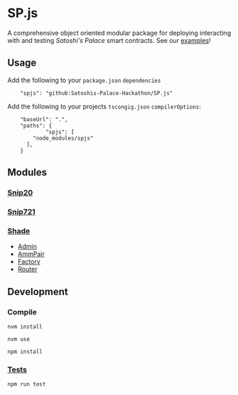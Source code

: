 # SP.js
A comprehensive object oriented modular package for deploying interacting with and testing *Satoshi's Palace* smart contracts.
See our [examples](./Examples.md)!
## Usage
Add the following to your `package.json` `dependencies`
```
	"spjs": "github:Satoshis-Palace-Hackathon/SP.js"
```

Add the following to your projects `tscongig.json` `compilerOptions`:
```
    "baseUrl": ".",
    "paths": {
            "spjs": [
        "node_modules/spjs"
      ],
    }
```
## Modules
### [Snip20](./src/modules/snip20/admin/)
### [Snip721](./src/modules/snip721/amm_pair)
### [Shade](./src/modules/shade/factory)
 - [Admin](./src/modules/shade/lp_token)
 - [AmmPair](./src/modules/shade/router)
 - [Factory](./src/modules/shade/factory)
 - [Router](./src/modules/shade/)


## Development
### Compile
```
nvm install
```
```
nvm use
```
```
npm install
```
### [Tests](./src/tests/)
```
npm run test
```

